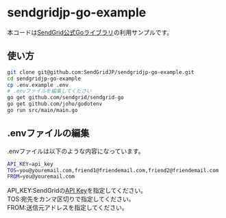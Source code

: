 sendgridjp-go-example
=====================

本コードは[SendGrid公式Goライブラリ](https://github.com/sendgrid/sendgrid-go)の利用サンプルです。  

## 使い方

```bash
git clone git@github.com:SendGridJP/sendgridjp-go-example.git
cd sendgridjp-go-example
cp .env.example .env
# .envファイルを編集してください
go get github.com/sendgrid/sendgrid-go
go get github.com/joho/godotenv
go run src/main/main.go
```

## .envファイルの編集
.envファイルは以下のような内容になっています。

```bash
API_KEY=api_key
TOS=you@youremail.com,friend1@friendemail.com,friend2@friendemail.com
FROM=you@youremail.com
```
API_KEY:SendGridの[API Key](https://sendgrid.kke.co.jp/docs/User_Manual_JP/Settings/api_keys.html)を指定してください。  
TOS:宛先をカンマ区切りで指定してください。  
FROM:送信元アドレスを指定してください。  

